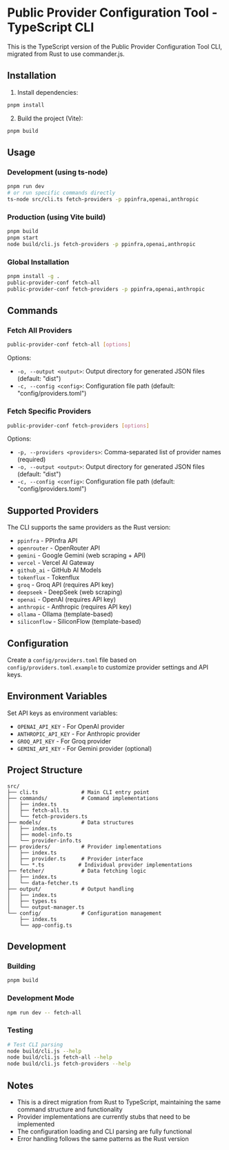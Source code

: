 # Public Provider Configuration Tool - TypeScript CLI

This is the TypeScript version of the Public Provider Configuration Tool CLI, migrated from Rust to use commander.js.

## Installation

1. Install dependencies:
```bash
pnpm install
```

2. Build the project (Vite):
```bash
pnpm build
```

## Usage

### Development (using ts-node)
```bash
pnpm run dev
# or run specific commands directly
ts-node src/cli.ts fetch-providers -p ppinfra,openai,anthropic
```

### Production (using Vite build)
```bash
pnpm build
pnpm start
node build/cli.js fetch-providers -p ppinfra,openai,anthropic
```

### Global Installation
```bash
pnpm install -g .
public-provider-conf fetch-all
public-provider-conf fetch-providers -p ppinfra,openai,anthropic
```

## Commands

### Fetch All Providers
```bash
public-provider-conf fetch-all [options]
```

Options:
- `-o, --output <output>`: Output directory for generated JSON files (default: "dist")
- `-c, --config <config>`: Configuration file path (default: "config/providers.toml")

### Fetch Specific Providers
```bash
public-provider-conf fetch-providers [options]
```

Options:
- `-p, --providers <providers>`: Comma-separated list of provider names (required)
- `-o, --output <output>`: Output directory for generated JSON files (default: "dist")
- `-c, --config <config>`: Configuration file path (default: "config/providers.toml")

## Supported Providers

The CLI supports the same providers as the Rust version:
- `ppinfra` - PPInfra API
- `openrouter` - OpenRouter API
- `gemini` - Google Gemini (web scraping + API)
- `vercel` - Vercel AI Gateway
- `github_ai` - GitHub AI Models
- `tokenflux` - Tokenflux
- `groq` - Groq API (requires API key)
- `deepseek` - DeepSeek (web scraping)
- `openai` - OpenAI (requires API key)
- `anthropic` - Anthropic (requires API key)
- `ollama` - Ollama (template-based)
- `siliconflow` - SiliconFlow (template-based)

## Configuration

Create a `config/providers.toml` file based on `config/providers.toml.example` to customize provider settings and API keys.

## Environment Variables

Set API keys as environment variables:
- `OPENAI_API_KEY` - For OpenAI provider
- `ANTHROPIC_API_KEY` - For Anthropic provider
- `GROQ_API_KEY` - For Groq provider
- `GEMINI_API_KEY` - For Gemini provider (optional)

## Project Structure

```
src/
├── cli.ts              # Main CLI entry point
├── commands/           # Command implementations
│   ├── index.ts
│   ├── fetch-all.ts
│   └── fetch-providers.ts
├── models/             # Data structures
│   ├── index.ts
│   ├── model-info.ts
│   └── provider-info.ts
├── providers/          # Provider implementations
│   ├── index.ts
│   ├── provider.ts     # Provider interface
│   └── *.ts           # Individual provider implementations
├── fetcher/            # Data fetching logic
│   ├── index.ts
│   └── data-fetcher.ts
├── output/             # Output handling
│   ├── index.ts
│   ├── types.ts
│   └── output-manager.ts
└── config/             # Configuration management
    ├── index.ts
    └── app-config.ts
```

## Development

### Building
```bash
pnpm build
```

### Development Mode
```bash
npm run dev -- fetch-all
```

### Testing
```bash
# Test CLI parsing
node build/cli.js --help
node build/cli.js fetch-all --help
node build/cli.js fetch-providers --help
```

## Notes

- This is a direct migration from Rust to TypeScript, maintaining the same command structure and functionality
- Provider implementations are currently stubs that need to be implemented
- The configuration loading and CLI parsing are fully functional
- Error handling follows the same patterns as the Rust version
